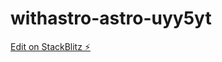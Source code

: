 # withastro-astro-uyy5yt

[Edit on StackBlitz ⚡️](https://stackblitz.com/edit/withastro-astro-uyy5yt)